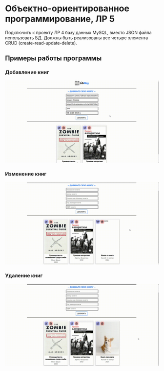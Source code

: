 # Объектно-ориентированное программирование, ЛР 5
Подключить к проекту ЛР 4 базу данных MySQL, вместо JSON файла использовать БД. Должны быть реализованы все четыре элемента CRUD (create-read-update-delete).

## Примеры работы программы
### Добавление книг
![Screenshot_1](screenshots/1.gif)<br>

### Изменение книг
![Screenshot_2](screenshots/2.gif)<br>

### Удаление книг
![Screenshot_3](screenshots/3.gif)<br>
